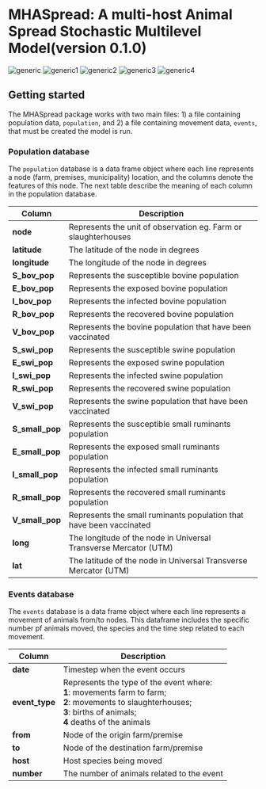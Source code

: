# MHASpread:  A multi-host Animal Spread Stochastic Multilevel Model(version 0.1.0) 

![generic](https://img.shields.io/badge/Control_actions-up-green) ![generic1](https://img.shields.io/badge/Spatial_transmission-up-green) ![generic2](https://img.shields.io/badge/Network_level-up-green) ![generic3](https://img.shields.io/badge/Vital_dynamics-Up-green) ![generic4](https://img.shields.io/badge/SEIR_model-Up-green)

## Getting started
The MHASpread package works with two main files: 1) a file containing population data, `population`, and 2) a file containing movement data, `events`, that must be created the model is run.


### Population database 
The `population` database is a data frame object where each line represents a node (farm, premises, municipality) location, and the columns denote the features of this node. The next table describe the meaning of each column in the population database. 


| **Column**        | **Description**                                                        |
|-------------------|-------------------------------------------------------------------------|
| **node**          | Represents the unit of observation eg\. Farm or slaughterhouses          |
| **latitude**      | The latitude of the node in degrees                                    |
| **longitude**     | The longitude of the node in degrees                                   |
| **S\_bov\_pop**   | Represents the  susceptible bovine population                            |
| **E\_bov\_pop**   | Represents the exposed bovine population                               |
| **I\_bov\_pop**   | Represents the infected bovine population                              |
| **R\_bov\_pop**   | Represents the recovered bovine population                             |
| **V\_bov\_pop** | Represents the bovine population that have been vaccinated    |
| **S\_swi\_pop**   | Represents the  susceptible swine population                             |
| **E\_swi\_pop**   | Represents the exposed swine population                                |
| **I\_swi\_pop**   | Represents the infected swine population                               |
| **R\_swi\_pop**   | Represents the recovered swine population                              |
| **V\_swi\_pop** | Represents the swine population that have been vaccinated    |
| **S\_small\_pop** | Represents the susceptible small ruminants population                  |
| **E\_small\_pop** | Represents the exposed small ruminants population                      |
| **I\_small\_pop** | Represents the infected small ruminants population                     |
| **R\_small\_pop** | Represents the recovered small ruminants population                    |
| **V\_small\_pop** | Represents the small ruminants population that have been vaccinated    |
| **long**          | The longitude of the node in Universal Transverse Mercator \(UTM\) |
| **lat**           | The latitude of the node in Universal Transverse Mercator \(UTM\)      |


### Events database 
The `events` database is a data frame object where each line represents a movement of animals from/to nodes. This dataframe includes the specific number pf animals moved, the species and the time step related to each movement. 

| **Column**      |  **Description**                                                                                                                                  |
|-----------------|---------------------------------------------------------------------------------------------------------------------------------------------------|
| **date**        | Timestep when the event occurs                                                                                                                |
| **event\_type** | Represents the type of the event where: <br /> **1**: movements farm to farm; <br /> **2**: movements to slaughterhouses; <br /> **3**: births of animals; <br /> **4** deaths of the animals |
| **from**        | Node of the origin farm/premise                                                                                                                               |
| **to**          | Node of the destination farm/premise                                                                                                                         |
| **host**        | Host species being moved |
| **number**      | The number of animals related to the event                                                                                                      |


